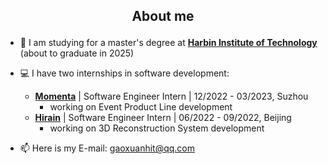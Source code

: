 ## <p align="center">About me</p>

- 🌱 I am studying for a master's degree at [**Harbin Institute of Technology**](http://studyathit.hit.edu.cn/post/index/453) (about to graduate in 2025)

- 💻 I have two internships in software development:
    -   [**Momenta**](https://www.momenta.cn/en/) | Software Engineer Intern | 12/2022 - 03/2023, Suzhou
        -   working on Event Product Line development
    -   [**Hirain**](http://en.hirain.com/) | Software Engineer Intern | 06/2022 - 09/2022, Beijing
        -   working on 3D Reconstruction System development


- 📫 Here is my E-mail: gaoxuanhit@qq.com




<!---
👋🔭🌱📫🎊
### 💞️ Thank for your reading, hope you have a nice day✨✨✨
Terry-GX/Terry-GX is a ✨ special ✨ repository because its `README.md` (this file) appears on your GitHub profile.
You can click the Preview link to take a look at your changes.
- 🔭 I want to be a full-stack developer, and I'll try my best

 <p align="center">
<a href="https://info.flagcounter.com/usLi" ><img src="https://s01.flagcounter.com/count2/usLi/bg_FFFFFF/txt_000000/border_CCCCCC/columns_2/maxflags_6/viewers_0/labels_1/pageviews_0/flags_0/percent_0/" alt="Flag Counter" border="0"></a>
</p>
--->
